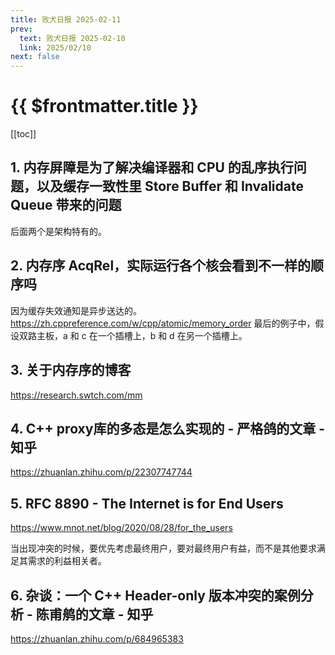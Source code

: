 ```yaml
---
title: 败犬日报 2025-02-11
prev:
  text: 败犬日报 2025-02-10
  link: 2025/02/10
next: false
---
```


# {{ $frontmatter.title }}

[[toc]]

## 1. 内存屏障是为了解决编译器和 CPU 的乱序执行问题，以及缓存一致性里 Store Buffer 和 Invalidate Queue 带来的问题

后面两个是架构特有的。

## 2. 内存序 AcqRel，实际运行各个核会看到不一样的顺序吗

因为缓存失效通知是异步送达的。<https://zh.cppreference.com/w/cpp/atomic/memory_order> 最后的例子中，假设双路主板，a 和 c 在一个插槽上，b 和 d 在另一个插槽上。

## 3. 关于内存序的博客

<https://research.swtch.com/mm>

## 4. C++ proxy库的多态是怎么实现的 - 严格鸽的文章 - 知乎

<https://zhuanlan.zhihu.com/p/22307747744>

## 5. RFC 8890 - The Internet is for End Users

<https://www.mnot.net/blog/2020/08/28/for_the_users>

当出现冲突的时候，要优先考虑最终用户，要对最终用户有益，而不是其他要求满足其需求的利益相关者。

## 6. 杂谈：一个 C++ Header-only 版本冲突的案例分析 - 陈甫鸼的文章 - 知乎

<https://zhuanlan.zhihu.com/p/684965383>
